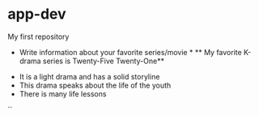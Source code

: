 # app-dev
My first repository

* Write information about your favorite series/movie *
** My favorite K-drama series is Twenty-Five Twenty-One**

- It is a light drama and has a solid storyline
- This drama speaks about the life of the youth
- There is many life lessons


``
